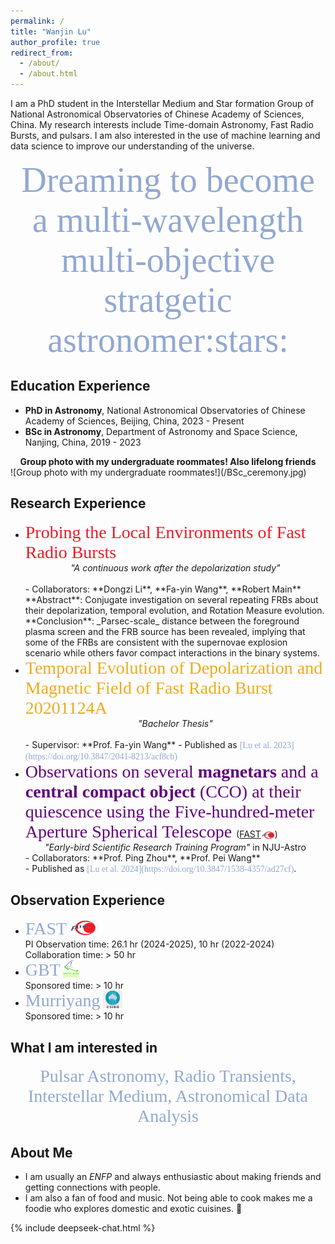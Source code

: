 ```yaml
---
permalink: /
title: "Wanjin Lu"
author_profile: true
redirect_from: 
  - /about/
  - /about.html
---
```

I am a PhD student in the Interstellar Medium and Star formation Group of National Astronomical Observatories of Chinese Academy of Sciences, China. 
My research interests include Time-domain Astronomy, Fast Radio Bursts, and pulsars. 
I am also interested in the use of machine learning and data science to improve our understanding of the universe.

<div style="font-family: Economica; font-size:4em;color:#92A8D1; text-align:center;">Dreaming to become a multi-wavelength multi-objective stratgetic astronomer:stars:</div>

Education Experience
------
- **PhD in Astronomy**, National Astronomical Observatories of Chinese Academy of Sciences, Beijing, China, 2023 - Present
- **BSc in Astronomy**, Department of Astronomy and Space Science, Nanjing, China, 2019 - 2023

<div style="text-align: center;"><strong>Group photo with my undergraduate roommates! Also lifelong friends </strong></div>
![Group photo with my undergraduate roommates!](/BSc_ceremony.jpg)

Research Experience
------
- <span style="font-family: Economica; font-size:2em;color:#EC1B26">Probing the Local Environments of Fast Radio Bursts</span>
  <div style="text-align: center;"><em>"A continuous work after the depolarization study"</em> </div><br>
  - Collaborators: **Dongzi Li**, **Fa-yin Wang**, **Robert Main**
  **Abstract**: Conjugate investigation on several repeating FRBs about their depolarization, temporal evolution, and Rotation Measure evolution.<br>
  **Conclusion**: _Parsec-scale_ distance between the foreground plasma screen and the FRB source has been revealed, implying that some of the FRBs are consistent with the supernovae explosion scenario while others favor compact interactions in the binary systems.<br>
- <span style="font-family: Economica; font-size:2em;color:#EDAB1F">Temporal Evolution of Depolarization and Magnetic Field of Fast Radio Burst 20201124A</span><br>
  <div style="text-align: center;"><em>"Bachelor Thesis"</em> </div><br>
  - Supervisor: **Prof. Fa-yin Wang**
  - Published as <span style="font-family: Economica; font-size:1em;color:#92A8D1">[Lu et al. 2023](https://doi.org/10.3847/2041-8213/acf8cb)</span>
- <span style="font-family: Economica; font-size:2em;color:#60047a">Observations on several **magnetars** and a **central compact object** (CCO) at their quiescence using the Five-hundred-meter Aperture Spherical Telescope </span> ([FAST](https://fast.bao.ac.cn/)<img src="/FAST.jpg" alt="FAST icon" style="width: auto; height: 1em; vertical-align: middle;">)
  <div style="text-align: center;"><em>"Early-bird Scientific Research Training Program"</em> in NJU-Astro</div>
  - Collaborators: **Prof. Ping Zhou**, **Prof. Pei Wang**<br>
  - Published as <span style="font-family: Economica; font-size:1em;color:#92A8D1">[Lu et al. 2024](https://doi.org/10.3847/1538-4357/ad27cf)</span>.

Observation Experience
------
- <span style="font-family: Economica; font-size:2em;color:#92A8D1">FAST</span> <img src="/FAST.jpg" alt="FAST icon" style="width: auto; height: 2em; vertical-align: top;"><br>
  PI Observation time: 26.1 hr (2024-2025), 10 hr (2022-2024)<br>
  Collaboration time: > 50 hr <br>
- <span style="font-family: Economica; font-size:2em;color:#92A8D1">GBT</span> <img src="/GBT.jpg" alt="GBT icon" style="width: auto; height: 2em; vertical-align: top;"><br>
  Sponsored time: > 10 hr <br>
- <span style="font-family: Economica; font-size:2em;color:#92A8D1">Murriyang</span> <img src="/csiro.jpg" alt="Parkes icon" style="width: auto; height: 2em; vertical-align: top;"><br>
  Sponsored time: > 10 hr <br>


What I am interested in
------
  <div style="font-family: Economica; font-size:2em;color:#92A8D1; text-align:center;">Pulsar Astronomy, Radio Transients, Interstellar Medium, Astronomical Data Analysis</div>

About Me
------
- I am usually an _ENFP_ and always enthusiastic about making friends and getting connections with people.<br>
- I am also a fan of food and music. Not being able to cook makes me a foodie who explores domestic and exotic cuisines. :drooling_face:

{% include deepseek-chat.html %}

